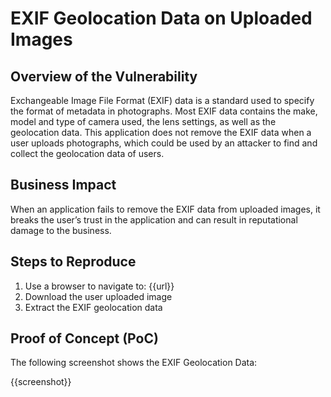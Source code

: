# EXIF Geolocation Data on Uploaded Images

## Overview of the Vulnerability

Exchangeable Image File Format (EXIF) data is a standard used to specify the format of metadata in photographs. Most EXIF data contains the make, model and type of camera used, the lens settings, as well as the geolocation data. This application does not remove the EXIF data when a user uploads photographs, which could be used by an attacker to find and collect the geolocation data of users.

## Business Impact

When an application fails to remove the EXIF data from uploaded images, it breaks the user’s trust in the application and can result in reputational damage to the business.

## Steps to Reproduce

1. Use a browser to navigate to: {{url}}
1. Download the user uploaded image
1. Extract the EXIF geolocation data

## Proof of Concept (PoC)

The following screenshot shows the EXIF Geolocation Data:

{{screenshot}}
